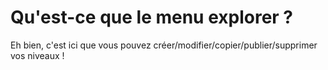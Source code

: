 <!-- TITLE: 4.2. Explorer -->
<!-- SUBTITLE: Le menu explorer, l'éditeur, /!\ gros chapitre -->

# Qu'est-ce que le menu explorer ?
Eh bien, c'est ici que vous pouvez créer/modifier/copier/publier/supprimer vos niveaux !